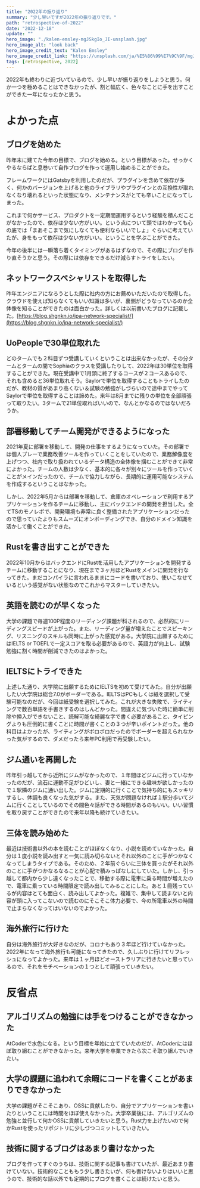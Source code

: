 ```yaml
---
title: "2022年の振り返り"
summary: "少し早いですが2022年の振り返りです。"
path: "retrospective-of-2022"
date: "2022-12-18"
update: ""
hero_image: "./kalen-emsley-mgJSkgIo_JI-unsplash.jpg"
hero_image_alt: "look back"
hero_image_credit_text: "Kalen Emsley"
hero_image_credit_link: "https://unsplash.com/ja/%E5%86%99%E7%9C%9F/mgJSkgIo_JI"
tags: [retrospective, 2022]
---
```


2022年も終わりに近づいているので、少し早いが振り返りをしようと思う。何か一つを極めることはできなかったが、割と幅広く、色々なことに手を出すことができた一年になったかと思う。

# よかった点

## ブログを始めた

昨年末に建てた今年の目標で、ブログを始める。という目標があった。せっかくやるならばと息巻いて自作ブログを作って運用し始めることができた。

フレームワークにはGatsbyを利用したのだが、プラグインを含めて依存が多く、何かのバージョンを上げると他のライブラリやプラグインとの互換性が取れなくなり壊れるといった状態になり、メンテナンスがとても辛いことになってしまった。

これまで何かサービス、プロダクトを一定期間運用するという経験を積んだことがなかったので、依存は少ない方がいい。という点について頭ではわかっても心の底では「まあそこまで気にしなくても便利ならいいでしょ」ぐらいに考えていたが、身をもって依存は少ない方がいい。ということを学ぶことができた。

今年の後半には一瞬落ち着くタイミングがあるはずなので、その際にブログを作り直そうかと思う。その際には依存をできるだけ減らすトライをしたい。

## ネットワークスペシャリストを取得した

昨年エンジニアになろうとした際に社内の方にお薦めいただいたので取得した。クラウドを使えば知らなくてもいい知識は多いが、裏側がどうなっているのか全体像を知ることができたのは面白かった。詳しくは以前書いたブログに記載した。[https://blog.shgnkn.io/ipa-network-specialist/](https://blog.shgnkn.io/ipa-network-specialist/)

## UoPeopleで30単位取れた

どのタームでも２科目ずつ受講していくということは出来なかったが、その分タームとタームの間でSophiaのクラスを受講したりして、2022年は30単位を取得することができた。現在受講中で1月頭に終了するコースが２コースあるので、それも含めると36単位取れそう。Saylorで単位を取得することもトライしたのだが、教材の質があまり高くない＆試験の勉強がしづらいので途中までやってSaylorで単位を取得することは諦めた。来年は8月までに残りの単位を全部頑張って取りたい。3タームで21単位取ればいいので、なんとかなるのではないだろうか。

## 部署移動してチーム開発ができるようになった

2021年夏に部署を移動して、開発の仕事をするようになっていた。その部署では個人プレーで業務改善ツールを作っていくことをしていたので、業務解像度を上げつつ、社内で取り扱われているデータ構造の全体像を掴むことができて非常によかった。チームの人数は少なく、基本的に各々が別々にツールを作っていくことがメインだったので、チームで協力しながら、長期的に運用可能なシステムを作成するということはなかった。

しかし、2022年5月からは部署を移動して、倉庫のオペレーションで利用するアプリケーションを作るチームに移動し、主にバックエンドの開発を担当した。全てTSのモノレポで、開発環境も非常に良く整備されたアプリケーションだったので思っていたよりもスムーズにオンボーディングでき、自分のドメイン知識を活かして働くことができた。

## Rustを書き出すことができた

2022年10月からはバックエンドにRustを活用したアプリケーションを開発するチームに移動することになり、現在まで３ヶ月ほどRustをメインに開発を行なってきた。まだコンパイラに言われるままにコードを書いており、使いこなせているという感覚がない状態なのでこれからマスターしていきたい。

## 英語を読むのが早くなった

大学の課題で毎週100P程度のリーディング課題が科されるので、必然的にリーディングスピードが上がった。また、リーディング量が増えたことでスピーキング、リスニングのスキルも同時に上がった感覚がある。大学院に出願するためにはIELTS or TOEFLで一定スコアを取る必要があるので、英語力が向上し、試験勉強に割く時間が削減できたのはよかった。

## IELTSにトライできた

上述した通り、大学院に出願するためにIELTSを初めて受けてみた。自分が出願したい大学院は総合7.0がボーダーである。IELTSはPCもしくは紙を選択して受験可能なのだが、今回は紙受験を選択してみた。これが大きな失敗で、ライティングで数百単語を手書きするのはしんどかった。間違えに気づいた時に簡単に削除や挿入ができないこと、読解可能な綺麗な字で書く必要があること、タイピングよりも圧倒的に書くことに時間が書くことの３つが辛いポイントだった。他の科目はよかったが、ライティングがボロボロだったのでボーダーを超えられなかった気がするので、ダメだったら来年PC利用で再受験したい。

## ジム通いを再開した

昨年引っ越してから近所にジムがなかったので、１年間ほどジムに行っていなかったのだが、流石に運動不足がひどいし、妻と一緒にできる趣味が欲しかったので１駅隣のジムに通い出した。ジムに定期的に行くことで気持ち的にもスッキリするし、体調も良くなった気がする。また、天気が問題なければ１駅分歩いてジムに行くことしているのでその間色々話ができる時間があるのもいい。いい習慣を取り戻すことができたので来年以降も続けていきたい。

## 三体を読み始めた

最近は技術書以外の本を読むことがほぼなくなり、小説を読めていなかった。自分は１度小説を読み出すと一気に読み切らないとそれ以外のことに手がつかなくなってしまうタイプである。そのため、２年前ぐらいに三体を買ったがそれ以外のことに手がつかなるなることが心配で積みっぱなしにしていた。しかし、引っ越して都内から少し遠くなったことで、移動する際に電車に乗る時間が増えたので、電車に乗っている時間限定で読み出してみることにした。あと１冊残っているが内容はとても面白く、読み出してよかった。複雑で、集中して読まないと内容が頭に入ってこないので読むのにそこそこ体力必要で、今の所電車以外の時間で止まらなくなってはいないのでよかった。

## 海外旅行に行けた

自分は海外旅行が大好きなのだが、コロナもあり３年ほど行けていなかった。2022年になって海外旅行も可能になってきたので、久しぶりに行けてリフレッシュになってよかった。来年は１ヶ月ほどオーストラリアに行きたいと思っているので、それをモチベーションの１つとして頑張っていきたい。

# 反省点

## アルゴリズムの勉強には手をつけることができなかった

AtCoderで水色になる。という目標を年始に立てていたのだが、AtCoderにはほぼ取り組むことができなかった。来年大学を卒業できたら次こそ取り組んでいきたい。

## 大学の課題に追われて余暇にコードを書くことがあまりできなかった

大学の課題がそこそこあり、OSSに貢献したり、自分でアプリケーションを書いたりということには時間をほぼ使えなかった。大学卒業後には、アルゴリズムの勉強と並行して何かOSSに貢献していきたいと思う。Rust力を上げたいので何かRustを使ったリポジトリに少しづつコミットしていきたい。

## 技術に関するブログはあまり書けなかった

ブログを作ってすぐのうちは、技術に関する記事も書けていたが、最近あまり書けていない。技術的なことももう少し書きたいが、何も書けないよりはいいと思うので、技術的な話以外でも定期的にブログを書くことは続けたいと思う。